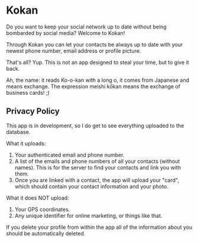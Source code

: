 # Kokan

Do you want to keep your social network up to date without being bombarded by social media? Welcome to Kokan!

Through Kokan you can let your contacts be always up to date with your newest phone number, email address or profile picture.

That's all? Yup. This is not an app designed to steal your time, but to give it back.

Ah, the name: it reads Ko-o-kan with a long o, it comes from Japanese and means exchange. The expression meishi kōkan means the exchange of business cards!
;)

## Privacy Policy

This app is in development, so I do get to see everything uploaded to the database.

What it uploads:
  1. Your authenticated email and phone number.
  2. A list of the emails and phone numbers of all your contacts (without names). This is for the server to find your contacts and link you with them.
  3. Once you are linked with a contact, the app will upload your "card", which should contain your contact information and your photo.

What it does NOT upload:
  1. Your GPS coordinates.
  2. Any unique identifier for online marketing, or things like that.

If you delete your profile from within the app all of the information about you should be automatically deleted.
